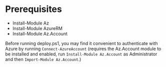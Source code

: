 

# Prerequisites

- Install-Module Az
- Install-Module AzureRM
- Install-Module Az.Account

Before running deploy.ps1, you may find it convenient to authenticate with Azure by running 
`Connect-AzureAccount` (requires the Az.Account module to be installed and enabled, 
run `Install-Module Az.Account` as Administrator and then `Import-Module Az.Account`.)

